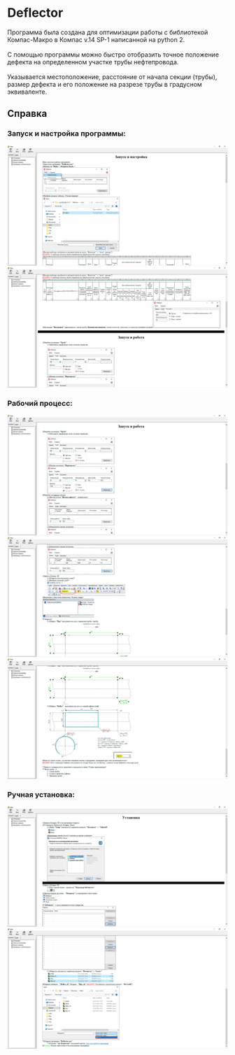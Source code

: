 # Deflector
Программа была создана для оптимизации работы с библиотекой Компас-Макро в Компас v.14 SP-1 написанной на python 2.<br><br>
С помощью программы можно быстро отобразить точное положение дефекта на определенном участке трубы нефтепровода.<br><br>
Указывается местоположение, расстояние от начала секции (трубы), размер дефекта и его положение на разрезе трубы в градусном эквиваленте.
<h2>Справка</h2>
<h3>Запуск и настройка программы:</h3>

![alt text](https://github.com/AxidancE/Deflector/blob/main/Screenshots/1.png)
![alt text](https://github.com/AxidancE/Deflector/blob/main/Screenshots/2.png)

<h3>Рабочий процесс:</h3>

![alt text](https://github.com/AxidancE/Deflector/blob/main/Screenshots/3.png)
![alt text](https://github.com/AxidancE/Deflector/blob/main/Screenshots/4.png)
![alt text](https://github.com/AxidancE/Deflector/blob/main/Screenshots/5.png)

<h3>Ручная установка:</h3>

![alt text](https://github.com/AxidancE/Deflector/blob/main/Screenshots/6.png)
![alt text](https://github.com/AxidancE/Deflector/blob/main/Screenshots/7.png)

